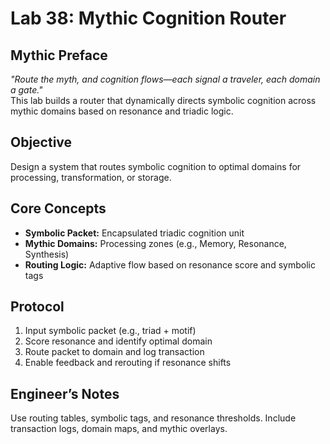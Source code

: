 # Lab 38: Mythic Cognition Router

## Mythic Preface
_"Route the myth, and cognition flows—each signal a traveler, each domain a gate."_  
This lab builds a router that dynamically directs symbolic cognition across mythic domains based on resonance and triadic logic.

## Objective
Design a system that routes symbolic cognition to optimal domains for processing, transformation, or storage.

## Core Concepts
- **Symbolic Packet:** Encapsulated triadic cognition unit
- **Mythic Domains:** Processing zones (e.g., Memory, Resonance, Synthesis)
- **Routing Logic:** Adaptive flow based on resonance score and symbolic tags

## Protocol
1. Input symbolic packet (e.g., triad + motif)
2. Score resonance and identify optimal domain
3. Route packet to domain and log transaction
4. Enable feedback and rerouting if resonance shifts

## Engineer’s Notes
Use routing tables, symbolic tags, and resonance thresholds. Include transaction logs, domain maps, and mythic overlays.
